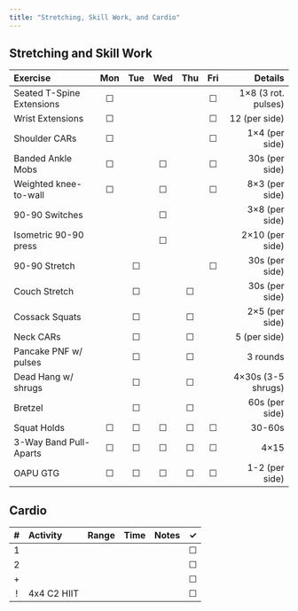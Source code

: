 ```yaml
---
title: "Stretching, Skill Work, and Cardio"
---
```


## Stretching and Skill Work

| Exercise                  | Mon | Tue | Wed | Thu | Fri | Details               |
|:------------|:-:|:-:|:-:|:-:|:-:|----------:|
| Seated T-Spine Extensions | ☐   |     |     |     | ☐   | 1×8 (3 rot. pulses)   |
| Wrist Extensions          | ☐   |     |     |     | ☐   | 12 (per side)         |
| Shoulder CARs             | ☐   |     |     |     | ☐   | 1×4 (per side)        |
| Banded Ankle Mobs         | ☐   |     | ☐   |     | ☐   | 30s (per side)        |
| Weighted knee-to-wall     | ☐   |     | ☐   |     | ☐   | 8×3 (per side)        |
| 90-90 Switches            |     |     | ☐   |     |     | 3×8 (per side)        |
| Isometric 90-90 press     |     |     | ☐   |     |     | 2×10 (per side)       |
| 90-90 Stretch             |     | ☐   |     |     | ☐   | 30s (per side)        |
| Couch Stretch             |     | ☐   |     | ☐   |     | 30s (per side)        |
| Cossack Squats            |     | ☐   |     | ☐   |     | 2×5 (per side)        |
| Neck CARs                 |     | ☐   |     | ☐   |     | 5 (per side)          |
| Pancake PNF w/ pulses     |     | ☐   |     | ☐   |     | 3 rounds              |
| Dead Hang w/ shrugs       |     | ☐   |     | ☐   |     | 4×30s (3-5 shrugs)    |
| Bretzel                   |     | ☐   |     | ☐   |     | 60s (per side)        |
| Squat Holds               | ☐   | ☐   | ☐   | ☐   | ☐   | 30-60s                |
| 3-Way Band Pull-Aparts    | ☐   | ☐   | ☐   | ☐   | ☐   | 4×15                  |
| OAPU GTG                  | ☐   | ☐   | ☐   | ☐   | ☐   | 1-2 (per side)        |

## Cardio

| # | Activity      | Range | Time  | Notes                               | ✓ |
|:-:|:--------------|:------|:------|:------------------------------------|:-:|
| 1 |               |       |       |                                     | ☐ |
| 2 |               |       |       |                                     | ☐ |
| + |               |       |       |                                     | ☐ |
| ! | 4x4 C2 HIIT   |       |       |                                     | ☐ |
